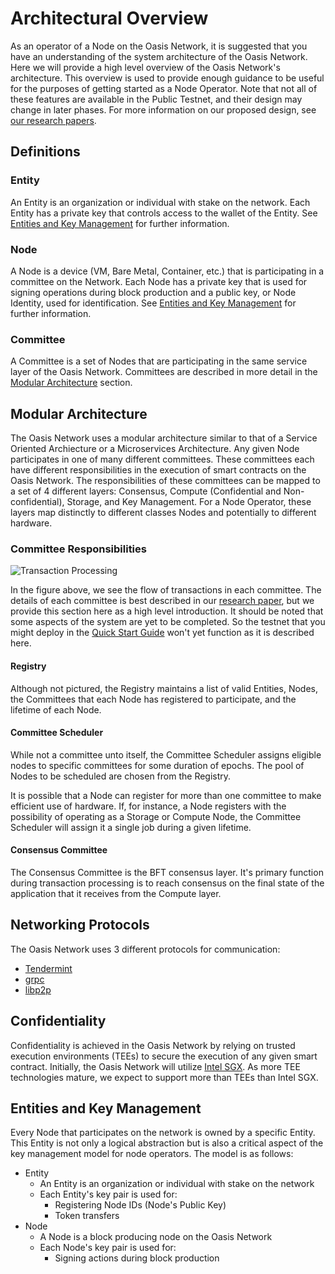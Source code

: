 # Architectural Overview

As an operator of a Node on the Oasis Network, it is suggested that you have an
understanding of the system architecture of the Oasis Network. Here we will
provide a high level overview of the Oasis Network's architecture. This overview
is used to provide enough guidance to be useful for the purposes of getting
started as a Node Operator. Note that not all of these features are available in the Public Testnet, and their design may change in later phases. For more information on our proposed design, see
[our research papers](https://www.oasis-protocol.org/researchpapers).

## Definitions

### Entity

An Entity is an organization or individual with stake on the network. Each
Entity has a private key that controls access to the wallet of the Entity. See
[Entities and Key Management](#entities-and-key-management) for further
information.

### Node

A Node is a device (VM, Bare Metal, Container, etc.) that is participating in a
committee on the Network. Each Node has a private key that is used for signing
operations during block production and a public key, or Node Identity, used for
identification. See [Entities and Key Management](#entities-and-key-management)
for further information.

### Committee

A Committee is a set of Nodes that are participating in the same service layer
of the Oasis Network. Committees are described in more detail in the [Modular
Architecture](#modular-architecture) section.

## Modular Architecture

The Oasis Network uses a modular architecture similar to that of a Service
Oriented Archiecture or a Microservices Architecture. Any given Node
participates in one of many different committees. These committees each have
different responsibilities in the execution of smart contracts on the Oasis
Network. The responsibilities of these committees can be mapped to a set of 4
different layers: Consensus, Compute (Confidential and Non-confidential),
Storage, and Key Management. For a Node Operator, these layers map distinctly to
different classes Nodes and potentially to different hardware.

### Committee Responsibilities

![Transaction Processing](./operator_images/web3_diagram_v2.png)

In the figure above, we see the flow of transactions in each committee. The
details of each committee is best described in our [research
paper](https://www.oasis-protocol.org/researchpapers), but we provide this section here
as a high level introduction. It should be noted that some aspects of the system
are yet to be completed. So the testnet that you might deploy in the [Quick
Start Guide](./quick-start.md) won't yet function as it is described here.

#### Registry

Although not pictured, the Registry maintains a list of valid Entities, Nodes,
the Committees that each Node has registered to participate, and the lifetime of
each Node.

#### Committee Scheduler

While not a committee unto itself, the Committee Scheduler assigns eligible
nodes to specific committees for some duration of epochs. The pool of Nodes to
be scheduled are chosen from the Registry.

It is possible that a Node can register for more than one committee to make
efficient use of hardware. If, for instance, a Node registers with the
possibility of operating as a Storage or Compute Node, the Committee Scheduler
will assign it a single job during a given lifetime.

#### Consensus Committee

The Consensus Committee is the BFT consensus layer. It's primary function during
transaction processing is to reach consensus on the final state of the
application that it receives from the Compute layer.

## Networking Protocols

The Oasis Network uses 3 different protocols for communication:

* [Tendermint](https://github.com/tendermint/tendermint)
* [grpc](https://grpc.io/)
* [libp2p](https://github.com/libp2p)

## Confidentiality

Confidentiality is achieved in the Oasis Network by relying on trusted execution
environments (TEEs) to secure the execution of any given smart contract.
Initially, the Oasis Network will utilize [Intel
SGX](https://software.intel.com/en-us/sgx). As more TEE technologies mature, we
expect to support more than TEEs than Intel SGX.

## Entities and Key Management

Every Node that participates on the network is owned by a specific Entity. This
Entity is not only a logical abstraction but is also a critical aspect of the
key management model for node operators. The model is as follows:

* Entity
  * An Entity is an organization or individual with stake on the network
  * Each Entity's key pair is used for:
    * Registering Node IDs (Node's Public Key)
    * Token transfers
* Node
  * A Node is a block producing node on the Oasis Network
  * Each Node's key pair is used for:
    * Signing actions during block production
